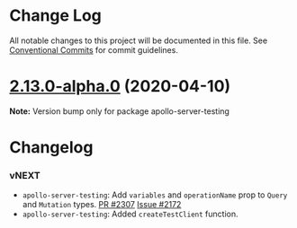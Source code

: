 # Change Log

All notable changes to this project will be documented in this file.
See [Conventional Commits](https://conventionalcommits.org) for commit guidelines.

# [2.13.0-alpha.0](https://github.com/apollographql/apollo-server/tree/master/packages/apollo-server-testing/compare/apollo-server-testing@2.12.0...apollo-server-testing@2.13.0-alpha.0) (2020-04-10)

**Note:** Version bump only for package apollo-server-testing





# Changelog

### vNEXT

* `apollo-server-testing`: Add `variables` and `operationName` prop to `Query` and `Mutation` types. [PR #2307](https://github.com/apollographql/apollo-server/pull/2307) [Issue #2172](https://github.com/apollographql/apollo-server/issue/2172)
* `apollo-server-testing`: Added `createTestClient` function.
